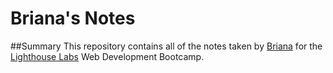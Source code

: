 # Briana's Notes 
##Summary
This repository contains all of the notes taken by [Briana](https://github.com/brianaendanawas) for the [Lighthouse Labs](https://www.lighthouselabs.ca/) Web Development Bootcamp.